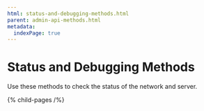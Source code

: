 ```yaml
---
html: status-and-debugging-methods.html
parent: admin-api-methods.html
metadata:
  indexPage: true
---
```

# Status and Debugging Methods

Use these methods to check the status of the network and server.

{% child-pages /%}
